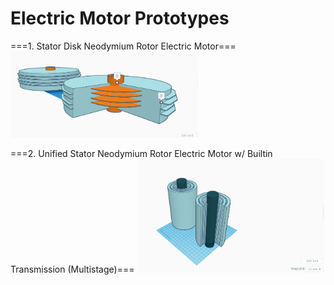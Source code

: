 
Electric Motor Prototypes
=========================

===1. Stator Disk Neodymium Rotor Electric Motor===
<img src="IMG/001.png" width=300px>

===2. Unified Stator Neodymium Rotor Electric Motor w/ Builtin Transmission (Multistage)===
<img src="IMG/002.png" width=300px>
